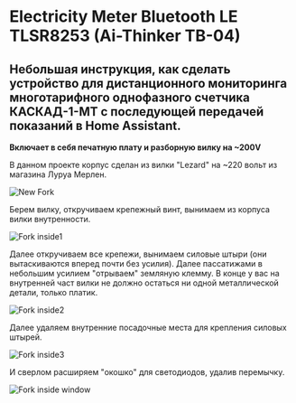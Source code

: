 # Electricity Meter Bluetooth LE TLSR8253 (Ai-Thinker TB-04)

## Небольшая инструкция, как сделать устройство для дистанционного мониторинга многотарифного однофазного счетчика КАСКАД-1-МТ с последующей передачей показаний в Home Assistant.

**Включает в себя печатную плату и разборную вилку на ~200V**

В данном проекте корпус сделан из вилки "Lezard" на ~220 вольт из магазина Луруа Мерлен. 

<img src="https://raw.githubusercontent.com/slacky1965/electricity_meter_ble/main/doc/device/images/new_fork.jpg" alt="New Fork">

Берем вилку, откручиваем крепежный винт, вынимаем из корпуса вилки внутренности.

<img src="https://raw.githubusercontent.com/slacky1965/electricity_meter_ble/main/doc/device/images/inside_fork_1.jpg" alt="Fork inside1">

Далее откручиваем все крепежи, вынимаем силовые штыри (они вытаскиваются вперед почти без усилия). Далее пассатижами в небольшим усилием "отрываем" земляную клемму. В конце у вас на внутренней част вилки не должно остаться ни одной металлической детали, только платик.

<img src="https://raw.githubusercontent.com/slacky1965/electricity_meter_ble/main/doc/device/images/inside_fork_2.jpg" alt="Fork inside2">

Далее удаляем внутренние посадочные места для крепления силовых штырей.

<img src="https://raw.githubusercontent.com/slacky1965/electricity_meter_ble/main/doc/device/images/inside_fork_3.jpg" alt="Fork inside3">

И сверлом расширяем "окошко" для светодиодов, удалив перемычку.

<img src="https://raw.githubusercontent.com/slacky1965/electricity_meter_ble/main/doc/device/images/fork_inside_window.jpg" alt="Fork inside window">


